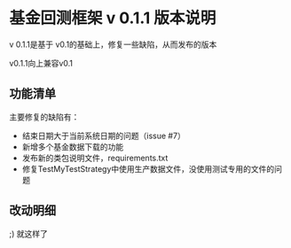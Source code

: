 # 基金回测框架 v 0.1.1 版本说明

v 0.1.1是基于 v0.1的基础上，修复一些缺陷，从而发布的版本

v0.1.1向上兼容v0.1

## 功能清单

主要修复的缺陷有：

- 结束日期大于当前系统日期的问题（issue #7）
- 新增多个基金数据下载的功能
- 发布新的类包说明文件，requirements.txt
- 修复TestMyTestStrategy中使用生产数据文件，没使用测试专用的文件的问题

## 改动明细

;) 就这样了
